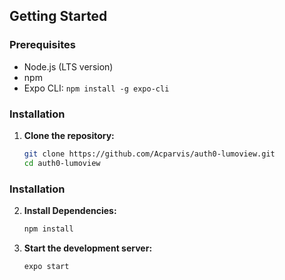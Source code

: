 ## Getting Started

### Prerequisites

- Node.js (LTS version)
- npm
- Expo CLI: `npm install -g expo-cli`

### Installation

1. **Clone the repository:**
   ```bash
   git clone https://github.com/Acparvis/auth0-lumoview.git
   cd auth0-lumoview
   ```

### Installation

2. **Install Dependencies:**

   ```bash
   npm install
   ```

3. **Start the development server:**
   ```bash
   expo start
   ```
